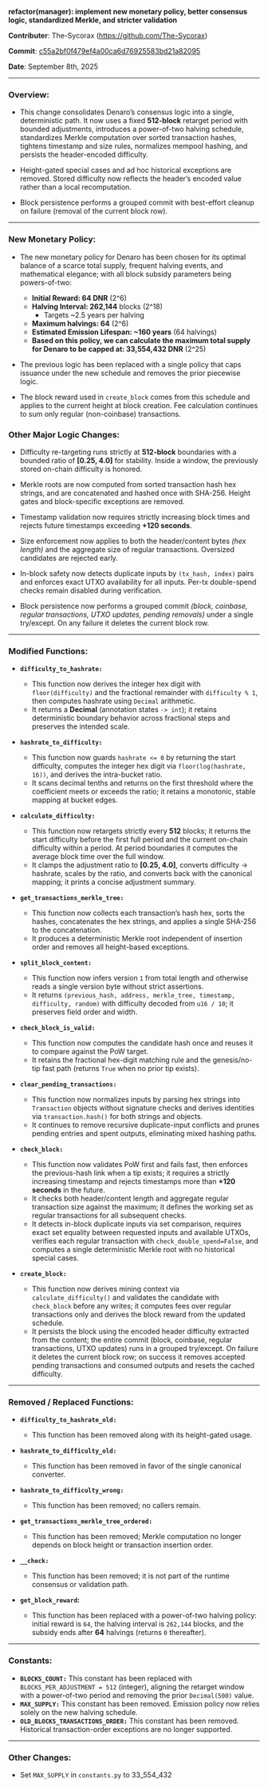 **refactor(manager): implement new monetary policy, better consensus logic, standardized Merkle, and stricter validation**

**Contributer**: The-Sycorax (https://github.com/The-Sycorax)

**Commit**: [c55a2bf0f479ef4a00ca6d76925583bd21a82095](https://github.com/The-Sycorax/denaro/commit/c55a2bf0f479ef4a00ca6d76925583bd21a82095)

**Date**: September 8th, 2025

---

### Overview:
  - This change consolidates Denaro’s consensus logic into a single, deterministic path. It now uses a fixed **512-block** retarget period with bounded adjustments, introduces a power-of-two halving schedule, standardizes Merkle computation over sorted transaction hashes, tightens timestamp and size rules, normalizes mempool hashing, and persists the header-encoded difficulty.
  
  - Height-gated special cases and ad hoc historical exceptions are removed. Stored difficulty now reflects the header’s encoded value rather than a local recomputation.
  
  - Block persistence performs a grouped commit with best-effort cleanup on failure (removal of the current block row).

---

### New Monetary Policy:
  - The new monetary policy for Denaro has been chosen for its optimal balance of a scarce total supply, frequent halving events, and mathematical elegance; with all block subsidy parameters being powers-of-two:
    - **Initial Reward: 64 DNR** (2^6)
    - **Halving Interval: 262,144** blocks (2^18) 
      - Targets ~2.5 years per halving
    - **Maximum halvings: 64** (2^6)
    - **Estimated Emission Lifespan: ~160 years** (64 halvings)      
    - **Based on this policy, we can calculate the maximum total supply for Denaro to be capped at: 33,554,432 DNR** (2^25)
    
  - The previous logic has been replaced with a single policy that caps issuance under the new schedule and removes the prior piecewise logic.
  
  - The block reward used in `create_block` comes from this schedule and applies to the current height at block creation. Fee calculation continues to sum only regular (non-coinbase) transactions.

### Other Major Logic Changes:
  - Difficulty re-targeting runs strictly at **512-block** boundaries with a bounded ratio of **[0.25, 4.0]** for stability. Inside a window, the previously stored on-chain difficulty is honored.
  
  - Merkle roots are now computed from sorted transaction hash hex strings, and are concatenated and hashed once with SHA-256. Height gates and block-specific exceptions are removed.
  
  - Timestamp validation now requires strictly increasing block times and rejects future timestamps exceeding **+120 seconds**.
  - Size enforcement now applies to both the header/content bytes *(hex length)* and the aggregate size of regular transactions. Oversized candidates are rejected early.
  
  - In-block safety now detects duplicate inputs by `(tx_hash, index)` pairs and enforces exact UTXO availability for all inputs. Per-tx double-spend checks remain disabled during verification.

  - Block persistence now performs a grouped commit *(block, coinbase, regular transactions, UTXO updates, pending removals)* under a single try/except. On any failure it deletes the current block row.

---

### Modified Functions:
  - **`difficulty_to_hashrate:`**
    - This function now derives the integer hex digit with `floor(difficulty)` and the fractional remainder with `difficulty % 1`, then computes hashrate using `Decimal` arithmetic.
    - It returns a **Decimal** (annotation states `-> int`); it retains deterministic boundary behavior across fractional steps and preserves the intended scale.

  - **`hashrate_to_difficulty:`**
    - This function now guards `hashrate <= 0` by returning the start difficulty, computes the integer hex digit via `floor(log(hashrate, 16))`, and derives the intra-bucket ratio.
    - It scans decimal tenths and returns on the first threshold where the coefficient meets or exceeds the ratio; it retains a monotonic, stable mapping at bucket edges.

  - **`calculate_difficulty:`**
    - This function now retargets strictly every **512** blocks; it returns the start difficulty before the first full period and the current on-chain difficulty within a period. At period boundaries it computes the average block time over the full window.
    - It clamps the adjustment ratio to **[0.25, 4.0]**, converts difficulty → hashrate, scales by the ratio, and converts back with the canonical mapping; it prints a concise adjustment summary.

  - **`get_transactions_merkle_tree:`**
    - This function now collects each transaction’s hash hex, sorts the hashes, concatenates the hex strings, and applies a single SHA-256 to the concatenation.
    - It produces a deterministic Merkle root independent of insertion order and removes all height-based exceptions.

  - **`split_block_content:`**
    - This function now infers version `1` from total length and otherwise reads a single version byte without strict assertions.
    - It returns `(previous_hash, address, merkle_tree, timestamp, difficulty, random)` with difficulty decoded from `u16 / 10`; it preserves field order and width.

  - **`check_block_is_valid:`**
    - This function now computes the candidate hash once and reuses it to compare against the PoW target.
    - It retains the fractional hex-digit matching rule and the genesis/no-tip fast path (returns `True` when no prior tip exists).

  - **`clear_pending_transactions:`**
    - This function now normalizes inputs by parsing hex strings into `Transaction` objects without signature checks and derives identities via `transaction.hash()` for both strings and objects.
    - It continues to remove recursive duplicate-input conflicts and prunes pending entries and spent outputs, eliminating mixed hashing paths.

  - **`check_block:`**
    - This function now validates PoW first and fails fast, then enforces the previous-hash link when a tip exists; it requires a strictly increasing timestamp and rejects timestamps more than **+120 seconds** in the future.
    - It checks both header/content length and aggregate regular transaction size against the maximum; it defines the working set as regular transactions for all subsequent checks.
    - It detects in-block duplicate inputs via set comparison, requires exact set equality between requested inputs and available UTXOs, verifies each regular transaction with `check_double_spend=False`, and computes a single deterministic Merkle root with no historical special cases.

  - **`create_block:`**
    - This function now derives mining context via `calculate_difficulty()` and validates the candidate with `check_block` before any writes; it computes fees over regular transactions only and derives the block reward from the updated schedule.
    - It persists the block using the encoded header difficulty extracted from the content; the entire commit (block, coinbase, regular transactions, UTXO updates) runs in a grouped try/except. On failure it deletes the current block row; on success it removes accepted pending transactions and consumed outputs and resets the cached difficulty.

---

### Removed / Replaced Functions:
  - **`difficulty_to_hashrate_old:`**
    - This function has been removed along with its height-gated usage.

  - **`hashrate_to_difficulty_old:`**
    - This function has been removed in favor of the single canonical converter.

  - **`hashrate_to_difficulty_wrong:`**
    - This function has been removed; no callers remain.

  - **`get_transactions_merkle_tree_ordered:`**
    - This function has been removed; Merkle computation no longer depends on block height or transaction insertion order.

  - **`__check:`**
    - This function has been removed; it is not part of the runtime consensus or validation path.

  - **`get_block_reward`:**
    - This function has been replaced with a power-of-two halving policy: initial reward is `64`, the halving interval is `262,144` blocks, and the subsidy ends after **64** halvings (returns `0` thereafter).

---

### Constants:
  - **`BLOCKS_COUNT:`** This constant has been replaced with `BLOCKS_PER_ADJUSTMENT = 512` (integer), aligning the retarget window with a power-of-two period and removing the prior `Decimal(500)` value.
  - **`MAX_SUPPLY:`** This constant has been removed. Emission policy now relies solely on the new halving schedule.
  - **`OLD_BLOCKS_TRANSACTIONS_ORDER:`** This constant has been removed. Historical transaction-order exceptions are no longer supported.

---

### Other Changes:
  - Set `MAX_SUPPLY` in `constants.py` to 33_554_432